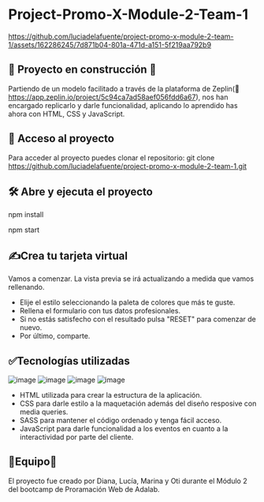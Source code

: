 # Project-Promo-X-Module-2-Team-1 

https://github.com/luciadelafuente/project-promo-x-module-2-team-1/assets/162286245/7d871b04-801a-471d-a151-5f219aa792b9

## 🚧 **Proyecto en construcción** 🚧

Partiendo de un modelo facilitado a través de la plataforma de Zeplin(🔗 https://app.zeplin.io/project/5c94ca7ad58aef056fdd6a67), nos han encargado replicarlo y darle funcionalidad, aplicando lo aprendido has ahora con HTML, CSS y JavaScript.

## 📁 **Acceso al proyecto**

Para acceder al proyecto puedes clonar el repositorio: git clone https://github.com/luciadelafuente/project-promo-x-module-2-team-1.git

## 🛠️ **Abre y ejecuta el proyecto**

npm install

npm start

## ​✍️​**Crea tu tarjeta virtual**

Vamos a comenzar. La vista previa se irá actualizando a medida que vamos rellenando.
- Elije el estilo seleccionando la paleta de colores que más te guste.
- Rellena el formulario con tus datos profesionales.
- Si no estás satisfecho con el resultado pulsa "RESET" para comenzar de nuevo.
- Por último, comparte. 

## ✅**Tecnologías utilizadas**

 ![image](https://github.com/luciadelafuente/project-promo-x-module-2-team-1/assets/162286245/9f4280a4-c68e-4329-9d17-032d7c795822)
 ![image](https://github.com/luciadelafuente/project-promo-x-module-2-team-1/assets/162286245/425c71c8-9e17-485a-8ea0-fdbba2b73d19)
 ![image](https://github.com/luciadelafuente/project-promo-x-module-2-team-1/assets/162286245/ed3e197a-b248-4d3e-8d50-8dbf3f3a4dec)
 ![image](https://github.com/luciadelafuente/project-promo-x-module-2-team-1/assets/162286245/585c1c63-fbd4-40dd-bae0-88113d4b3162)

- HTML utilizada para crear la estructura de la aplicación.
- CSS para darle estilo a la maquetación además del diseño resposive con media queries.
- SASS para mantener el código ordenado y tenga fácil acceso.
- JavaScript para darle funcionalidad a los eventos en cuanto a la interactividad por parte del cliente.

## ​👥​**Equipo**​👥​

El proyecto fue creado por Diana, Lucía, Marina y Oti durante el Módulo 2 del bootcamp de Proramación Web de Adalab.
